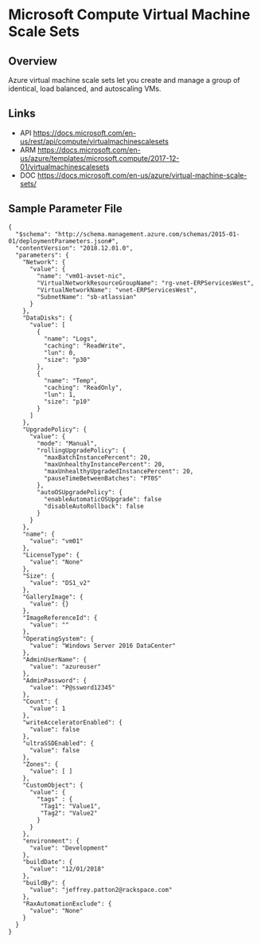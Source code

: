 # Microsoft Compute Virtual Machine Scale Sets

## Overview
Azure virtual machine scale sets let you create and manage a group of identical, load balanced, and autoscaling VMs.

## Links
- API https://docs.microsoft.com/en-us/rest/api/compute/virtualmachinescalesets
- ARM https://docs.microsoft.com/en-us/azure/templates/microsoft.compute/2017-12-01/virtualmachinescalesets
- DOC https://docs.microsoft.com/en-us/azure/virtual-machine-scale-sets/

## Sample Parameter File
```
{
  "$schema": "http://schema.management.azure.com/schemas/2015-01-01/deploymentParameters.json#",
  "contentVersion": "2018.12.01.0",
  "parameters": {
    "Network": {
      "value": {
        "name": "vm01-avset-nic",
        "VirtualNetworkResourceGroupName": "rg-vnet-ERPServicesWest",
        "VirtualNetworkName": "vnet-ERPServicesWest",
        "SubnetName": "sb-atlassian"
      }
    },
    "DataDisks": {
      "value": [
        {
          "name": "Logs",
          "caching": "ReadWrite",
          "lun": 0,
          "size": "p30"
        },
        {
          "name": "Temp",
          "caching": "ReadOnly",
          "lun": 1,
          "size": "p10"
        }
      ]
    },
    "UpgradePolicy": {
      "value": {
        "mode": "Manual",
        "rollingUpgradePolicy": {
          "maxBatchInstancePercent": 20,
          "maxUnhealthyInstancePercent": 20,
          "maxUnhealthyUpgradedInstancePercent": 20,
          "pauseTimeBetweenBatches": "PT0S"
        },
        "autoOSUpgradePolicy": {
          "enableAutomaticOSUpgrade": false
          "disableAutoRollback": false
        }
      }
    },
    "name": {
      "value": "vm01"
    },
    "LicenseType": {
      "value": "None"
    },
    "Size": {
      "value": "DS1_v2"
    },
    "GalleryImage": {
      "value": {}
    },
    "ImageReferenceId": {
      "value": ""
    },
    "OperatingSystem": {
      "value": "Windows Server 2016 DataCenter"
    },
    "AdminUserName": {
      "value": "azureuser"
    },
    "AdminPassword": {
      "value": "P@ssword12345"
    },
    "Count": {
      "value": 1
    },
    "writeAcceleratorEnabled": {
      "value": false
    },
    "ultraSSDEnabled": {
      "value": false
    },
    "Zones": {
      "value": [ ]
    },
    "CustomObject": {
      "value": {
        "tags" : {
         "Tag1": "Value1",
         "Tag2": "Value2"
        }
      }
    },
    "environment": {
      "value": "Development"
    },
    "buildDate": {
      "value": "12/01/2018"
    },
    "buildBy": {
      "value": "jeffrey.patton2@rackspace.com"
    },
    "RaxAutomationExclude": {
      "value": "None"
    }
  }
}
```